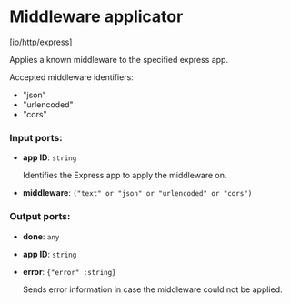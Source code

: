 # Middleware applicator

[io/http/express]

Applies a known middleware to the specified express app.

Accepted middleware identifiers:
* "json"
* "urlencoded"
* "cors"

### Input ports:

* __app ID__: `string`

    Identifies the Express app to apply the middleware on.


* __middleware__: `("text" or "json" or "urlencoded" or "cors")`

### Output ports:

* __done__: `any`


* __app ID__: `string`


* __error__: `{"error" :string}`

    Sends error information in case the middleware could not be applied.


